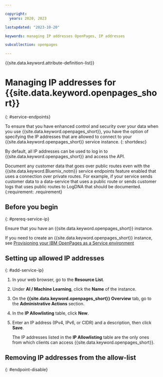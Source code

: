 ```yaml
---

copyright:
  years: 2020, 2023

lastupdated: "2023-10-20"

keywords: managing IP addresses OpenPages, IP addresses

subcollection: openpages

---
```


{{site.data.keyword.attribute-definition-list}}

<!--Name your file `service-endpoints.md` with the title Using service endpoints to privately connect to _servicename_. When nav titles are available you can use Using service endpoints as your title for the left nav entry while retaining the longer title as your H1 in the topic to ensure helpful search results.
IMPORTANT:
* If your service supports only service endpoints, include it in the **How to** nav group in the **Enhancing security** topic group in your `toc.yaml` file.
* If your service supports both service endpoints and VPE for VPC, then refer to the guidance about placement in a nested topic group within the Enhancing security topic group: https://test.cloud.ibm.com/docs/writing?topic=writing-security-content-guidance-->

# Managing IP addresses for {{site.data.keyword.openpages_short}}
{: #service-endpoints}

To ensure that you have enhanced control and security over your data when you use {{site.data.keyword.openpages_short}}, you have the option of specifying the IP addresses that are allowed to connect to your {{site.data.keyword.openpages_short}} service instance.
{: shortdesc}

By default, all IP addresses can be used to log in to {{site.data.keyword.openpages_short}} and access the API.

Document any customer data that goes over public routes even with the {{site.data.keyword.Bluemix_notm}} service endpoints feature enabled that uses a connection over private routes. For example, if your service sends customer data to a data-service that uses a public route or sends customer logs that uses public routes to LogDNA that should be documented. {:requirement: .requirement}

## Before you begin
{: #prereq-service-ip}

Ensure that you have an {{site.data.keyword.openpages_short}} instance.

If you need to create an {{site.data.keyword.openpages_short}} instance, see [Provisioning your IBM OpenPages as a Service environment](/docs/openpages?topic=openpages-provisioning_environment&interface=api)
<!-- any other prerequisities?-->

## Setting up allowed IP addresses
{: #add-service-ip}

<!--is it the web browser like Chrome or FIrefox or does it mean find the Resource list in the OP UI?-->
1. In your web browser, go to the **Resource List**.
2. Under **AI / Machine Learning**, click the **Name** of the instance.
3. On the **{{site.data.keyword.openpages_short}} Overview** tab, go to the **Administrative Actions** section.
4. In the **IP Allowlisting** table, click **New**.
5. Enter an IP address (IPv4, IPv6, or CIDR) and a description, then click **Save**.

     The IP addresses listed in the **IP Allowlisting** table are the only ones from which clients can access {{site.data.keyword.openpages_short}}.

## Removing IP addresses from the allow-list
{: #endpoint-disable}

<!--anything to note here?--> 
